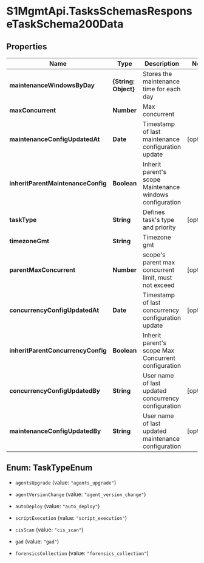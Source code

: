 # S1MgmtApi.TasksSchemasResponseTaskSchema200Data

## Properties
Name | Type | Description | Notes
------------ | ------------- | ------------- | -------------
**maintenanceWindowsByDay** | **{String: Object}** | Stores the maintenance time for each day | 
**maxConcurrent** | **Number** | Max concurrent | 
**maintenanceConfigUpdatedAt** | **Date** | Timestamp of last maintenance configuration update | [optional] 
**inheritParentMaintenanceConfig** | **Boolean** | Inherit parent's scope Maintenance windows configuration | 
**taskType** | **String** | Defines task's type and priority | [optional] 
**timezoneGmt** | **String** | Timezone gmt | 
**parentMaxConcurrent** | **Number** | scope's parent max concurrent limit, must not exceed | [optional] 
**concurrencyConfigUpdatedAt** | **Date** | Timestamp of last concurrency configuration update | [optional] 
**inheritParentConcurrencyConfig** | **Boolean** | Inherit parent's scope Max Concurrent configuration | 
**concurrencyConfigUpdatedBy** | **String** | User name of last updated concurrency configuration | [optional] 
**maintenanceConfigUpdatedBy** | **String** | User name of last updated maintenance configuration | [optional] 


<a name="TaskTypeEnum"></a>
## Enum: TaskTypeEnum


* `agentsUpgrade` (value: `"agents_upgrade"`)

* `agentVersionChange` (value: `"agent_version_change"`)

* `autoDeploy` (value: `"auto_deploy"`)

* `scriptExecution` (value: `"script_execution"`)

* `cisScan` (value: `"cis_scan"`)

* `gad` (value: `"gad"`)

* `forensicsCollection` (value: `"forensics_collection"`)




